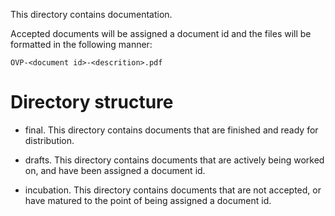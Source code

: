 This directory contains documentation.

Accepted documents will be assigned a document id and the files will be
formatted in the following manner:

```
OVP-<document id>-<descrition>.pdf
```

# Directory structure

- final.  This directory contains documents that are finished and ready for
distribution.

- drafts.  This directory contains documents that are actively being worked on, 
and have been assigned a document id.

- incubation. This directory contains documents that are not accepted,
or have matured to the point of being assigned a document id.


